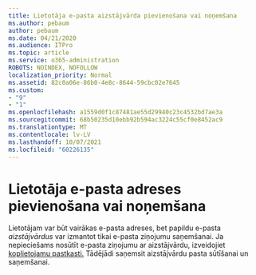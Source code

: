 ```yaml
---
title: Lietotāja e-pasta aizstājvārda pievienošana vai noņemšana
ms.author: pebaum
author: pebaum
ms.date: 04/21/2020
ms.audience: ITPro
ms.topic: article
ms.service: o365-administration
ROBOTS: NOINDEX, NOFOLLOW
localization_priority: Normal
ms.assetid: 82c0a06e-86b0-4e8c-8644-59cbc02e7645
ms.custom:
- "9"
- "1"
ms.openlocfilehash: a1559d0f1c87481ae55d29940c23c4532bd7ae3a
ms.sourcegitcommit: 68b50235d10ebb92b594ac3224c55cf0e8452ac9
ms.translationtype: MT
ms.contentlocale: lv-LV
ms.lasthandoff: 10/07/2021
ms.locfileid: "60226135"
---
```

# <a name="add-or-remove-an-email-address-for-a-user"></a>Lietotāja e-pasta adreses pievienošana vai noņemšana

Lietotājam var būt vairākas e-pasta adreses, bet papildu e-pasta  *aizstājvārdus*  var izmantot tikai e-pasta ziņojumu saņemšanai. Ja nepieciešams nosūtīt e-pasta ziņojumu ar aizstājvārdu, izveidojiet [koplietojamu pastkasti.](https://docs.microsoft.com/microsoft-365/admin/email/create-a-shared-mailbox) Tādējādi saņemsit aizstājvārdu pasta sūtīšanai un saņemšanai.
  